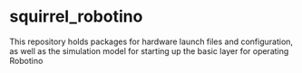 squirrel_robotino
=================

This repository holds packages for hardware launch files and configuration, as well as the simulation model for starting up the basic layer for operating Robotino
